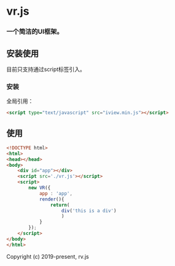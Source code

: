 <h1>
vr.js
    <h3>一个简洁的UI框架。</h3>
</h1>

## 安装使用

目前只支持通过script标签引入。

### 安装

全局引用：

```html
<script type="text/javascript" src="iview.min.js"></script>
```

## 使用

```html
<!DOCTYPE html>
<html>
<head></head>
<body>
    <div id="app"></div>
    <script src='./vr.js'></script>
    <script>
        new VR({
            app : 'app',
            render(){
                return(
                    div('this is a div')
                    )
            }
        });
    </script>
</body>
</html>
```

Copyright (c) 2019-present, rv.js
